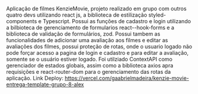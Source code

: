 Aplicação de filmes KenzieMovie, projeto realizado em grupo com outros quatro devs utilizando react js, a biblioteca de estilização styled-components e Typescript. Possui as funções de cadastro e login utilizando a bilbioteca de gerenciamento de formularios react--hook-forms e a biblioteca de validação de formulários, zod. Possui tambem as funcionalidades de adicionar uma avaliação aos filmes e editar as avaliações dos filmes, possui proteção de rotas, onde o usuario logado não pode forçar acesso a pagina de login e cadastro e para editar a avaliação, somente se o usuário estiver logado. Foi utilziado ContextAPI como gerenciador de estados globais, assim como a biblioteca axios apra requisições e react-router-dom para o gerenciamento das rotas da aplicação. Link Deploy: https://vercel.com/gaabrielmadeira/kenzie-movie-entrega-template-grupo-8-alex


